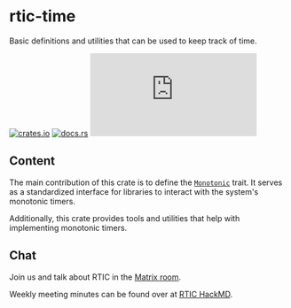# rtic-time

Basic definitions and utilities that can be used to keep track of time.

[![crates.io](https://img.shields.io/crates/v/rtic-time)](https://crates.io/crates/rtic-time)
[![docs.rs](https://docs.rs/rtic-time/badge.svg)](https://docs.rs/rtic-time)
[![matrix](https://img.shields.io/matrix/rtic:matrix.org)](https://matrix.to/#/#rtic:matrix.org)


## Content

The main contribution of this crate is to define the [`Monotonic`](https://docs.rs/rtic-time/latest/rtic_time/trait.Monotonic.html) trait. It serves as a standardized interface for libraries to interact with the system's monotonic timers.

Additionally, this crate provides tools and utilities that help with implementing monotonic timers.


## Chat

Join us and talk about RTIC in the [Matrix room][matrix-room].

Weekly meeting minutes can be found over at [RTIC HackMD][hackmd].

[matrix-room]: https://matrix.to/#/#rtic:matrix.org
[hackmd]: https://rtic.rs/meeting
